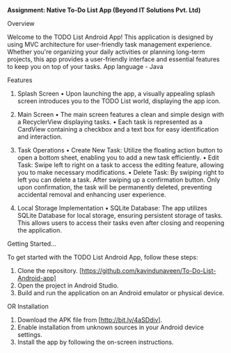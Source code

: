 
**Assignment: Native To-Do List App (Beyond IT Solutions Pvt. Ltd)**


Overview

Welcome to the TODO List Android App! This application is designed by using MVC architecture for 
user-friendly task management experience. Whether you're organizing your daily activities or planning 
long-term projects, this app provides a user-friendly interface and essential features to keep you on top of your tasks.
App language - Java

Features

1. Splash Screen
• Upon launching the app, a visually appealing splash screen introduces you to the TODO List world, displaying the app icon.

2. Main Screen
• The main screen features a clean and simple design with a RecyclerView displaying tasks.
• Each task is represented as a CardView containing a checkbox and a text box for easy identification and interaction.

3. Task Operations
• Create New Task: Utilize the floating action button to open a bottom sheet, enabling you to add a new task efficiently.
• Edit Task: Swipe left to right on a task to access the editing feature, allowing you to make necessary modifications.
• Delete Task:  By swiping right to left you can delete a task. After swiping up a confirmation button. Only upon confirmation, 
                the task will be permanently deleted, preventing accidental removal and enhancing user experience.

4. Local Storage Implementation
• SQLite Database: The app utilizes SQLite Database for local storage, ensuring persistent storage of tasks. This allows users 
                   to access their tasks even after closing and reopening the application.


Getting Started...

To get started with the TODO List Android App, follow these steps:

1.	Clone the repository. [https://github.com/kavindunaveen/To-Do-List-Android-app]
2.	Open the project in Android Studio.
3.	Build and run the application on an Android emulator or physical device.

OR
Installation
1.	Download the APK file from [http://bit.ly/4aSDdiv].
2.	Enable installation from unknown sources in your Android device settings.
3.	Install the app by following the on-screen instructions.
